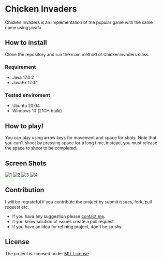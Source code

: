 # Chicken Invaders
Chicken Invaders is an implementation of the popular game with the same name using javafx.

## How to install
Clone the repository and run the main method of ChickenInvaders class.

### Requirement
- Java 17.0.2
- JavaFx 17.0.1

### Tested enviroment
- Ubuntu 20.04
- Windows 10 (21CH build)

## How to play!
You can play using arrow keys for movement and space for shots. Note that you can't shoot by pressing space for a long time, instead, you must release the space to shoot to be completed.

## Screen Shots
![1](https://user-images.githubusercontent.com/58592602/163018400-e818a2c4-c01f-483c-a606-0fdafa70d70a.png)
![2](https://user-images.githubusercontent.com/58592602/163018544-5c173982-a84c-4ca2-8982-69da0ecb9f84.png)
![3](https://user-images.githubusercontent.com/58592602/163018646-85e8dd2a-09a4-4227-a0bf-c0d2f2c0ac7d.png)
![4](https://user-images.githubusercontent.com/58592602/163018659-4f6c1f49-183d-4082-9dfe-a0f09531df6c.png)

## Contribution
I will be regrateful if you contribute the project by submit issues, fork, pull request etc. 
- If you hava any suggestion please [contact me](https://github.com/mhdolatabadi#contact-me-fastest-way).
- If you know solution of issues create a pull request
- If you have an idea for refining project, don't be so shy.


## License
The project is licensed under [MIT License](https://github.com/mhdolatabadi/chicken-invaders/blob/master/LICENSE.md).


